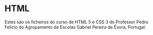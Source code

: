 # HTML
 
Estes são os ficheiros do curso de HTML 5 e CSS 3 do Professor Pedro Felício do Agrupamento de Escolas Gabriel Pereira de Évora, Portugal.